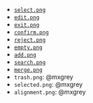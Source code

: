* [`select.png`](https://thenounproject.com/icon/select-3324735/)
* [`edit.png`](https://thenounproject.com/icon/edit-2162449/)
* [`exit.png`](https://thenounproject.com/icon/exit-1826632/)
* [`confirm.png`](https://thenounproject.com/icon/confirm-2261637/)
* [`reject.png`](https://thenounproject.com/icon/x-2289933/)
* [`empty.png`](https://thenounproject.com/icon/empty-194055/)
* [`add.png`](https://thenounproject.com/icon/plus-1809810/)
* [`search.png`](https://thenounproject.com/icon/search-3743008/)
* [`merge.png`](https://thenounproject.com/icon/merge-3402180/)
* `trash.png`: @mxgrey
* `selected.png`: @mxgrey
* `alignment.png`: @mxgrey
